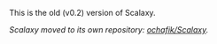 This is the old (v0.2) version of Scalaxy.

_Scalaxy moved to its own repository: [ochafik/Scalaxy](https://github.com/ochafik/Scalaxy)._
